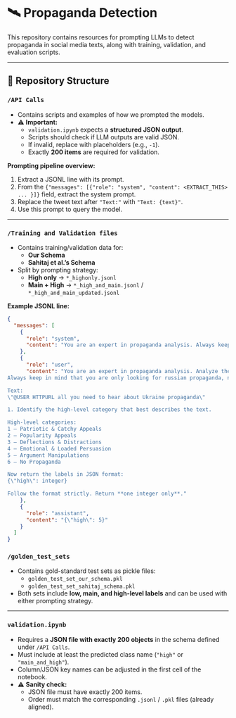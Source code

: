 # 🛰️ Propaganda Detection

This repository contains resources for prompting LLMs to detect propaganda in social media texts, along with training, validation, and evaluation scripts.  

---

## 📂 Repository Structure

### `/API Calls`
- Contains scripts and examples of how we prompted the models.  
- ⚠️ **Important:**  
  - `validation.ipynb` expects a **structured JSON output**.  
  - Scripts should check if LLM outputs are valid JSON.  
  - If invalid, replace with placeholders (e.g., `-1`).  
  - Exactly **200 items** are required for validation.  

**Prompting pipeline overview:**
1. Extract a JSONL line with its prompt.  
2. From the `{"messages": [{"role": "system", "content": <EXTRACT_THIS> ... }]}` field, extract the system prompt.  
3. Replace the tweet text after `"Text:"` with `"Text: {text}"`.  
4. Use this prompt to query the model.  

---

### `/Training and Validation files`
- Contains training/validation data for:  
  - **Our Schema**  
  - **Sahitaj et al.’s Schema**  
- Split by prompting strategy:  
  - **High only** → `*_highonly.jsonl`  
  - **Main + High** → `*_high_and_main.jsonl` / `*_high_and_main_updated.jsonl`  

**Example JSONL line:**
```json
{
  "messages": [
    {
      "role": "system",
      "content": "You are an expert in propaganda analysis. Always keep in mind that you are only looking for Russian propaganda, not any other type."
    },
    {
      "role": "user",
      "content": "You are an expert in propaganda analysis. Analyze the following text. 
Always keep in mind that you are only looking for russian propaganda, not any other type of propaganda. Any other type of propaganda should be ignored and labeled as \"No Propaganda\".

Text:
\"@USER HTTPURL all you need to hear about Ukraine propaganda\"

1. Identify the high-level category that best describes the text.

High-level categories:
1 — Patriotic & Catchy Appeals  
2 — Popularity Appeals  
3 — Deflections & Distractions  
4 — Emotional & Loaded Persuasion  
5 — Argument Manipulations  
6 — No Propaganda  

Now return the labels in JSON format:
{\"high\": integer}

Follow the format strictly. Return **one integer only**."
    },
    {
      "role": "assistant",
      "content": "{\"high\": 5}"
    }
  ]
}
```


 ### `/golden_test_sets`
- Contains gold-standard test sets as pickle files:  
  - `golden_test_set_our_schema.pkl`  
  - `golden_test_set_sahitaj_schema.pkl`  
- Both sets include **low, main, and high-level labels** and can be used with either prompting strategy.  

---

### `validation.ipynb`
- Requires a **JSON file with exactly 200 objects** in the schema defined under `/API Calls`.  
- Must include at least the predicted class name (`"high"` or `"main_and_high"`).  
- Column/JSON key names can be adjusted in the first cell of the notebook.  
- ⚠️ **Sanity check:**  
  - JSON file must have exactly 200 items.  
  - Order must match the corresponding `.jsonl` / `.pkl` files (already aligned).  
